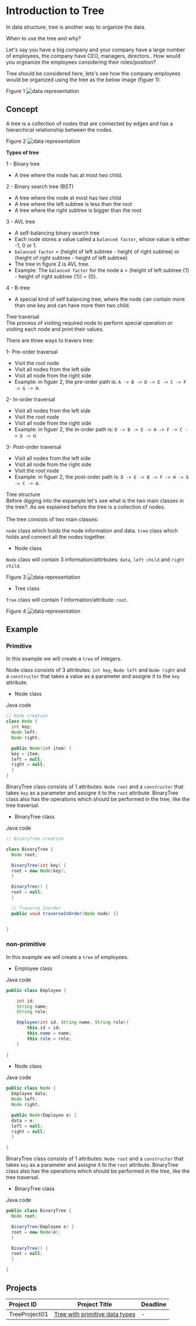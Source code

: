 # Introduction to Tree

In data structure, tree is another way to organize the data.

When to use the tree and why?

Let's say you have a big company and your company have a large number of employees, the company have CEO, managers, directors.. How would you orgnanize the employees considering their roles/position?

Tree should be considered here, lets's see how the company employees would be organized using the tree as the below image (figuer 1):

Figure 1
![data representation](./images/Company-employees-tree.jpg)



## Concept

A tree is a collection of nodes that are connected by edges and has a hierarchical relationship between the nodes.

Figure 2
![data representation](./images/Tree.jpg)


**Types of tree**
<br/>

1 - Binary tree

- A tree where the node has at most two child.

2 - Binary search tree (BST)

- A tree where the node at most has two child 
- A tree where the left subtree is less than the root
- A tree where the right subtree is bigger than the root

3 - AVL tree

- A self-balancing binary search tree
- Each node stores a value called a `balanced factor`, whose value is either -1, 0 or 1.
- `balanced factor` = (height of left subtree - height of right subtree) or (height of right subtree - height of left subtree)
- The tree in figure 2 is AVL tree.
- Example: The `balanced factor` for the node `A` = (height of left subtree {1} - height of right subtree {1}) = {0}.
  
4 - B-tree
- A special kind of self balancing tree, where the node can contain more than one key and can have more then two child.





Tree traversal
<br/>
The process of visiting required node to perform special operation or visiting each node and print their values.

There are three ways to travers tree:

1- Pre-order traversal

- Visit the root node
- Visit all nodes from the left side
- Visit all node from the right side
- Example: in figuer 2, the pre-order path is: `A -> B -> D -> E -> C -> F -> G -> H`.

2- In-order traversal

- Visit all nodes from the left side
- Visit the root node
- Visit all node from the right side
- Example: in figuer 2, the in-order path is: `D -> B -> E -> A -> F -> C -> G -> H`.


3- Post-order traversal

- Visit all nodes from the left side
- Visit all node from the right side
- Visit the root node
- Example: in figuer 2, the post-order path is: `D -> E -> B -> F -> H -> G -> C -> A`.




Tree structure
<br/>
Before digging into the expample let's see what is the two main classes in the tree?. As we explained before the tree is a collection of nodes. 
<br/>
<br/>
The tree consists of two main classes:
<br/>

`node` class which holds the node information and data.
`tree` class which holds and connect all the nodes together.

- Node class

`Node` class will contain 3 information/attirbutes: `data`, `left child` and `right child`.

Figure 3
![data representation](./images/Node-class.jpg)


- Tree class
  
`Tree` class will contain 1 information/attribute: `root`.

Figure 4
![data representation](./images/Binary-Tree.jpg)





## Example 

### Primitive 

In this example we will create a `tree` of integers.

Node class consists of 3 attributes: `int key`, `Node left` and `Node right` and a `constructor` that takes a value as a parameter and assigne it to the `key` attribute.


- Node class

Java code
```java
// Node creation
class Node {
  int key;
  Node left;
  Node right;

  public Node(int item) {
  key = item;
  left = null;
  right = null;
  }
}
```

BinaryTree class consists of 1 attributes: `Node root` and a `constructor` that takes `key` as a parameter and assigne it to the `root` attribute.
BinaryTree class also has the operations which should be performed in the tree, like the tree traversal.


- BinaryTree class

Java code
```java
// BinaryTree creation

class BinaryTree {
  Node root;

  BinaryTree(int key) {
  root = new Node(key);
  }

  BinaryTree() {
  root = null;
  }

  // Traverse Inorder
  public void traverseInOrder(Node node) {}


}
```



### non-primitive

In this example we will create a `tree` of employees.


- Employee class

Java code
```java
public class Employee {

    int id;
    String name;
    String role;

    Employee(int id, String name, String role){
        this.id = id;
        this.name = name;
        this.role = role;
    }
  
}

```

- Node class

Java code
```java
public class Node {
  Employee data;
  Node left;
  Node right;

  public Node(Employee e) {
  data = e;
  left = null;
  right = null;
  }

}
```

BinaryTree class consists of 1 attributes: `Node root` and a `constructor` that takes `key` as a parameter and assigne it to the `root` attribute.
BinaryTree class also has the operations which should be performed in the tree, like the tree traversal.


- BinaryTree class

Java code
```java
public class BinaryTree {
  Node root;

  BinaryTree(Employee e) {
  root = new Node(e);
  }

  BinaryTree() {
  root = null;
  }

}
```

## Projects

Project ID | Project Title | Deadline |
|:-----|:-----------:|:-------------|
|TreeProject01| [Tree with primitive data types](projects/introduction-to-tree/01-premetive-tree-creation/README.md) | - | 









